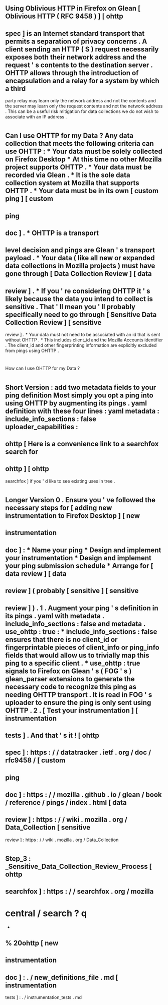 #
Using
Oblivious
HTTP
in
Firefox
on
Glean
[
Oblivious
HTTP
(
RFC
9458
)
]
[
ohttp
-
spec
]
is
an
Internet
standard
transport
that
permits
a
separation
of
privacy
concerns
.
A
client
sending
an
HTTP
(
S
)
request
necessarily
exposes
both
their
network
address
and
the
request
'
s
contents
to
the
destination
server
.
OHTTP
allows
through
the
introduction
of
encapsulation
and
a
relay
for
a
system
by
which
a
third
-
party
relay
may
learn
only
the
network
address
and
not
the
contents
and
the
server
may
learn
only
the
request
contents
and
not
the
network
address
.
This
can
be
a
useful
risk
mitigation
for
data
collections
we
do
not
wish
to
associate
with
an
IP
address
.
#
#
Can
I
use
OHTTP
for
my
Data
?
Any
data
collection
that
meets
the
following
criteria
can
use
OHTTP
:
*
Your
data
must
be
solely
collected
on
Firefox
Desktop
*
At
this
time
no
other
Mozilla
project
supports
OHTTP
.
*
Your
data
must
be
recorded
via
Glean
.
*
It
is
the
sole
data
collection
system
at
Mozilla
that
supports
OHTTP
.
*
Your
data
must
be
in
its
own
[
custom
ping
]
[
custom
-
ping
-
doc
]
.
*
OHTTP
is
a
transport
-
level
decision
and
pings
are
Glean
'
s
transport
payload
.
*
Your
data
(
like
all
new
or
expanded
data
collections
in
Mozilla
projects
)
must
have
gone
through
[
Data
Collection
Review
]
[
data
-
review
]
.
*
If
you
'
re
considering
OHTTP
it
'
s
likely
because
the
data
you
intend
to
collect
is
sensitive
.
That
'
ll
mean
you
'
ll
probably
specifically
need
to
go
through
[
Sensitive
Data
Collection
Review
]
[
sensitive
-
review
]
.
*
Your
data
must
not
need
to
be
associated
with
an
id
that
is
sent
without
OHTTP
.
*
This
includes
client_id
and
the
Mozilla
Accounts
identifier
.
The
client_id
and
other
fingerprinting
information
are
explicitly
excluded
from
pings
using
OHTTP
.
#
#
How
can
I
use
OHTTP
for
my
Data
?
#
#
#
Short
Version
:
add
two
metadata
fields
to
your
ping
definition
Most
simply
you
opt
a
ping
into
using
OHTTP
by
augmenting
its
pings
.
yaml
definition
with
these
four
lines
:
yaml
metadata
:
include_info_sections
:
false
uploader_capabilities
:
-
ohttp
[
Here
is
a
convenience
link
to
a
searchfox
search
for
-
ohttp
]
[
ohttp
-
searchfox
]
if
you
'
d
like
to
see
existing
uses
in
tree
.
#
#
#
Longer
Version
0
.
Ensure
you
'
ve
followed
the
necessary
steps
for
[
adding
new
instrumentation
to
Firefox
Desktop
]
[
new
-
instrumentation
-
doc
]
:
*
Name
your
ping
*
Design
and
implement
your
instrumentation
*
Design
and
implement
your
ping
submission
schedule
*
Arrange
for
[
data
review
]
[
data
-
review
]
(
probably
[
sensitive
]
[
sensitive
-
review
]
)
.
1
.
Augment
your
ping
'
s
definition
in
its
pings
.
yaml
with
metadata
.
include_info_sections
:
false
and
metadata
.
use_ohttp
:
true
:
*
include_info_sections
:
false
ensures
that
there
is
no
client_id
or
fingerprintable
pieces
of
client_info
or
ping_info
fields
that
would
allow
us
to
trivially
map
this
ping
to
a
specific
client
.
*
use_ohttp
:
true
signals
to
Firefox
on
Glean
'
s
(
FOG
'
s
)
glean_parser
extensions
to
generate
the
necessary
code
to
recognize
this
ping
as
needing
OHTTP
transport
.
It
is
read
in
FOG
'
s
uploader
to
ensure
the
ping
is
only
sent
using
OHTTP
.
2
.
[
Test
your
instrumentation
]
[
instrumentation
-
tests
]
.
And
that
'
s
it
!
[
ohttp
-
spec
]
:
https
:
/
/
datatracker
.
ietf
.
org
/
doc
/
rfc9458
/
[
custom
-
ping
-
doc
]
:
https
:
/
/
mozilla
.
github
.
io
/
glean
/
book
/
reference
/
pings
/
index
.
html
[
data
-
review
]
:
https
:
/
/
wiki
.
mozilla
.
org
/
Data_Collection
[
sensitive
-
review
]
:
https
:
/
/
wiki
.
mozilla
.
org
/
Data_Collection
#
Step_3
:
_Sensitive_Data_Collection_Review_Process
[
ohttp
-
searchfox
]
:
https
:
/
/
searchfox
.
org
/
mozilla
-
central
/
search
?
q
=
-
%
20ohttp
[
new
-
instrumentation
-
doc
]
:
.
/
new_definitions_file
.
md
[
instrumentation
-
tests
]
:
.
/
instrumentation_tests
.
md
